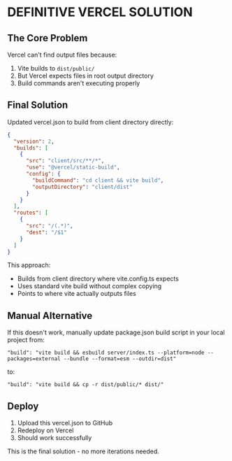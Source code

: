 # DEFINITIVE VERCEL SOLUTION

## The Core Problem
Vercel can't find output files because:
1. Vite builds to `dist/public/` 
2. But Vercel expects files in root output directory
3. Build commands aren't executing properly

## Final Solution
Updated vercel.json to build from client directory directly:

```json
{
  "version": 2,
  "builds": [
    {
      "src": "client/src/**/*",
      "use": "@vercel/static-build", 
      "config": {
        "buildCommand": "cd client && vite build",
        "outputDirectory": "client/dist"
      }
    }
  ],
  "routes": [
    {
      "src": "/(.*)",
      "dest": "/$1"
    }
  ]
}
```

This approach:
- Builds from client directory where vite.config.ts expects
- Uses standard vite build without complex copying
- Points to where vite actually outputs files

## Manual Alternative
If this doesn't work, manually update package.json build script in your local project from:
```
"build": "vite build && esbuild server/index.ts --platform=node --packages=external --bundle --format=esm --outdir=dist"
```
to:
```
"build": "vite build && cp -r dist/public/* dist/"
```

## Deploy
1. Upload this vercel.json to GitHub
2. Redeploy on Vercel
3. Should work successfully

This is the final solution - no more iterations needed.